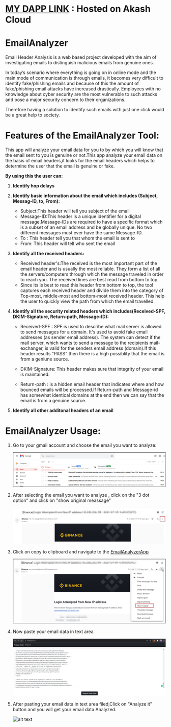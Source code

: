 # <a href="http://jc0ga52s0lbt7293rpgq7s96ao.ingress.sjc1p0.mainnet.akashian.io/">MY DAPP LINK</a> : Hosted on Akash Cloud

# EmailAnalyzer

Email Header Analysis is a web based project developed with the aim of investigating emails to distinguish malicious emails from genuine ones.

In today’s scenario where everything is going on in online mode and the main mode of communication is through emails, it becomes very difficult to identify fake/phishing emails and because of this the amount of fake/phishing email attacks have increased drastically. Employees with no knowledge about cyber security are the most vulnerable to such attacks and pose a major security concern to their organizations.

Therefore having a solution to identify such emails with just one click would be a great help to society.

# Features of the EmailAnalyzer Tool:

This app will analyze your email data for you to by which you will know that the email sent to you is genuine or not.This app analyze your email data on the basis of email headers,it looks for the email headers which helps to determine the user that the email is genuine or fake.

<b>By using this the user can:</b>
 1) <b>Identify hop delays</b>
 2) <b>Identify basic information about the email which includes (Subject, Messag-ID, to, From):</b>
     * Subject:This header will tell you subject of the email
     * Message-ID:This header is a unique identifier for a digital message.Message-IDs are required to have a specific format which is a subset of an email address and be globally unique. No two different messages must ever have the same Message-ID.
     * To : This header tell you that whom the email is sent to
     * From: This header will tell who sent the email
  
 3) <b>Identify all the received headers:</b>
     * Received header's:The received is the most important part of the email header and is usually the most reliable. They form a list of all the servers/computers through which the message traveled in order to reach you. The received lines are best read from bottom to top.
     * Since its is best to read this header from bottom to top, the tool captures each received header and divide them into the category of Top-most, middle-most and bottom-most received header. This help the user to quickly view the path from which the email travelled.

 4) <b>Identify all the security related headers which includes(Received-SPF,  DKIM-Signature, Return-path, Message-ID):</b>
 
    * Received-SPF : SPF is used to describe what mail server is allowed to send messages for a domain. It's used to avoid fake email addresses (as sender email address). The system can detect if the mail server, which wants to send a message to the recipients mail-exchanger, is valid for the senders email address (domain).If this header results "PASS" then there is a high possiblity that the email is from a geniune source.
    
    * DKIM-Signature: This header makes sure that integrity of your email is maintained.
    * Return-path : is a hidden email header that indicates where and how bounced emails will be processed.If Return-path and Message-id has somewhat identical domains at the end then we can say that the email is from a genuine source.
 
 5) <b>Identify all other additonal headers of an email</b>

# EmailAnalyzer Usage:

1) Go to your gmail account and choose the email you want to analyze:
   
   ![alt text](https://github.com/TanishqDsharma/EmailAnalyzer-Akash-CLoud/blob/main/screenshots/1%20-%20Gmail.png)

2) After selecting the email you want to analyze , click on the "3 dot option" and click on "show original meassage"
   
   ![alt text](https://github.com/TanishqDsharma/EmailAnalyzer-Akash-CLoud/blob/main/screenshots/2.png)

3) Click on copy to clipboard and navigate to the <a href="http://jc0ga52s0lbt7293rpgq7s96ao.ingress.sjc1p0.mainnet.akashian.io/"> EmailAnalyzerApp</a>
    
    ![alt text](https://github.com/TanishqDsharma/EmailAnalyzer-Akash-CLoud/blob/main/screenshots/3.png) 

4) Now paste your email data in text area
   
   ![alt text](https://github.com/TanishqDsharma/EmailAnalyzer-Akash-CLoud/blob/main/screenshots/2021-06-27%2015_10_17-Mail.png)

5) After pasting your email data in text area filed,Click on "Analyze it" button and you will get your email data Analyzed.
   
   ![alt text]()
   
   


 
